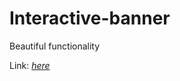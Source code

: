 # Interactive-banner
Beautiful functionality

Link: [*here*](https://vital-xvv.github.io/Interactive-banner/)
